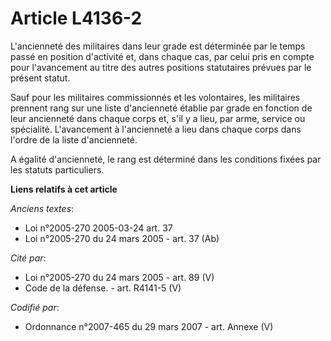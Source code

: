 # Article L4136-2

L'ancienneté des militaires dans leur grade est déterminée par le temps passé en position d'activité et, dans chaque cas, par
celui pris en compte pour l'avancement au titre des autres positions statutaires prévues par le présent statut.

Sauf pour les militaires commissionnés et les volontaires, les militaires prennent rang sur une liste d'ancienneté établie
par grade en fonction de leur ancienneté dans chaque corps et, s'il y a lieu, par arme, service ou spécialité. L'avancement à
l'ancienneté a lieu dans chaque corps dans l'ordre de la liste d'ancienneté.

A égalité d'ancienneté, le rang est déterminé dans les conditions fixées par les statuts particuliers.

**Liens relatifs à cet article**

_Anciens textes_:

  - Loi n°2005-270 2005-03-24 art. 37
  - Loi n°2005-270 du 24 mars 2005 - art. 37 (Ab)

_Cité par_:

  - Loi n°2005-270 du 24 mars 2005 - art. 89 (V)
  - Code de la défense. - art. R4141-5 (V)

_Codifié par_:

  - Ordonnance n°2007-465 du 29 mars 2007 - art. Annexe (V)
